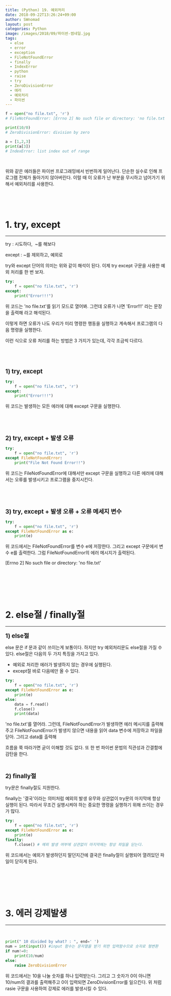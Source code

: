 ```yaml
---
title: (Python) 19. 예외처리
date: 2018-09-22T13:26:24+09:00
author: SWnomad
layout: post
categories: Python
image: /images/2018/09/파이썬-썸네일.jpg
tags:
  - else
  - error
  - exception
  - FileNotFoundError
  - finally
  - IndexError
  - python
  - raise
  - try
  - ZeroDivisionError
  - 에러
  - 예외처리
  - 파이썬
---
```

~~~ python
f = open("no file.txt", 'r')
# FileNotFoundError: [Errno 2] No such file or directory: 'no file.txt'
~~~

~~~ python
print(10/0)
# ZeroDivisionError: division by zero
~~~

~~~ python
a = [1,2,3]
print(a[3])
# IndexError: list index out of range
~~~

&nbsp;

위와 같은 에러들은 파이썬 프로그래밍에서 빈번하게 일어난다. 단순한 실수로 인해 프로그램 전체가 돌아가지 않아버린다. 이럴 때 이 오류가 난 부분을 무시하고 넘어가기 위해서 예외처리를 사용한다.

&nbsp;

&nbsp;

# 1. try, except

* * *

try : 시도하다,  ~를 해보다

except : ~를 제외하고, 예외로

try와 except 단어의 의미는 위와 같이 해석이 된다. 이제 try except 구문을 사용한 예외 처리를 한 번 보자.

~~~ python
try:
    f = open("no file.txt", 'r')
except:
    print("Error!!!")


~~~

위 코드는 'no file.txt'를 읽기 모드로 열어봐. 그런데 오류가 나면 'Error!!!' 라는 문장을 출력해 라고 해석된다.

이렇게 하면 오류가 나도 우리가 미리 명령한 행동을 실행하고 계속해서 프로그램의 다음 명령을 실행한다.

이런 식으로 오류 처리를 하는 방법은 3 가지가 있는데, 각각 조금씩 다르다.

&nbsp;

&nbsp;

<span style="font-size: 14pt;"><strong>1) try, except</strong></span>

~~~ python
try:
    f = open("no file.txt", 'r')
except:
    print("Error!!!")
~~~

위 코드는 발생하는 모든 에러에 대해 except 구문을 실행한다.

&nbsp;

&nbsp;

<span style="font-size: 14pt;"><strong>2) try, except + 발생 오류</strong></span>

~~~ python
try:
    f = open("no file.txt", 'r')
except FileNotFoundError:
    print("File Not Found Error!!")
~~~

위 코드는 FileNotFoundError에 대해서만 except 구문을 실행하고 다른 에러에 대해서는 오류를 발생시키고 프로그램을 중지시킨다.

&nbsp;

&nbsp;

<span style="font-size: 14pt;"><strong>3) try, except + 발생 오류 + 오류 메세지 변수</strong></span>

~~~ python
try:
    f = open("no file.txt", 'r')
except FileNotFoundError as e:
    print(e)
~~~

위 코드에서는 FileNotFoundError를 변수 e에 저장한다. 그리고 except 구문에서 변수 e를 출력한다. 그럼 FileNotFoundError의 에러 메시지가 출력된다.

[Errno 2] No such file or directory: 'no file.txt'

&nbsp;

&nbsp;

&nbsp;

# 2. else절 / finally절

* * *

<span style="font-size: 14pt;"><strong>1) else절</strong></span>

else 문은 if 문과 같이 쓰이는게 보통이다. 하지만 try 예외처리문도 else절을 가질 수 있다. else절은 다음의 두 가지 특징을 가지고 있다.

  * 예외로 처리한 에러가 발생하지 않는 경우에 실행된다.
  * except절 바로 다음에만 올 수 있다.

~~~ python
try:
    f = open("no file.txt", 'r')
except FileNotFoundError as e:
    print(e)
else:
    data = f.read()
    f.close()
    print(data)
~~~

'no file.txt'를 열어라. 그런데, FileNotFoundError가 발생하면 에러 메시지를 출력해주고 FileNotFoundError가 발생지 않으면 내용을 읽어 data 변수에 저장하고 파일을 닫아. 그리고 data를 출력해

흐름을 쭉 따라가면 굳이 이해할 것도 없다. 또 한 번 파이썬 문법의 직관성과 간결함에 감탄을 한다.

&nbsp;

<span style="font-size: 14pt;"><strong>2) finally절</strong></span>

try문은 finally절도 지원한다.

finally는 '결국'이라는 의미처럼 예외의 발생 유무와 상관없이 try문의 마지막에 항상 실행이 된다. 따라서 무조건 실행시켜야 하는 중요한 명령을 실행하기 위해 쓰이는 경우가 많다.

~~~ python
try:
    f = open("no file.txt", 'r')
except FileNotFoundError as e:
    print(e)
finally:
    f.close() # 예외 발생 여부에 상관없이 마지막에는 항상 파일을 닫는다.
~~~

위 코드에서는 예외가 발생하던지 말던지간에 결국은 finally절이 실행되어 열려있던 파일이 닫히게 된다.

&nbsp;

&nbsp;

&nbsp;

# 3. 에러 강제발생

* * *

&nbsp;

~~~ python
print(" 10 divided by what? : ", end=' ')
num = int(input()) #input 함수는 문자열을 받기 위한 입력함수므로 숫자로 형변환
if num!=0:
    print(10/num)
else:
    raise ZeroDivisionError
~~~

위 코드에서는 10을 나눌 숫자를 하나 입력받는다. 그리고 그 숫자가 0이 아니면 10/num의 결과를 출력해주고 0이 입력되면 ZeroDivisionError를 일으킨다. 위 처럼 rasie 구문을 사용하여 강제로 에러를 발생시킬 수 있다.